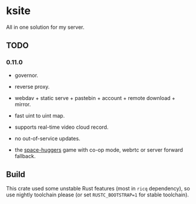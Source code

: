 # ksite

All in one solution for my server.

## TODO

### 0.11.0

- governor.

- reverse proxy.

- webdav + static serve + pastebin + account + remote download + mirror.

- fast uint to uint map.

- supports real-time video cloud record.

- no out-of-service updates.

- the [space-huggers](https://github.com/KilledByAPixel/SpaceHuggers) game with co-op mode, webrtc or server forward fallback.

## Build

This crate used some unstable Rust features (most in `ricq` dependency), so use nightly toolchain please (or set `RUSTC_BOOTSTRAP=1` for stable toolchain).
